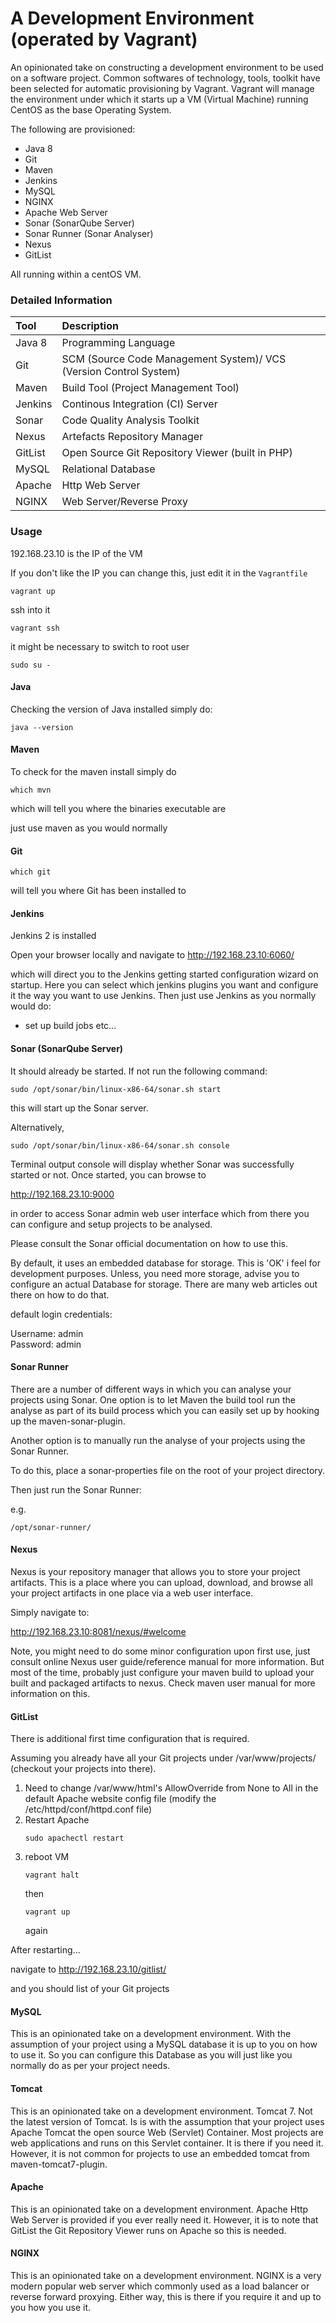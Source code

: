 # A Development Environment (operated by Vagrant)

An opinionated take on constructing a development environment to be used on a software project. Common softwares of technology, tools, toolkit have been selected for automatic provisioning by Vagrant.
Vagrant will manage the environment under which it starts up a VM (Virtual Machine) running CentOS as the base Operating System.

The following are provisioned:

- Java 8
- Git
- Maven
- Jenkins
- MySQL
- NGINX
- Apache Web Server
- Sonar (SonarQube Server)
- Sonar Runner (Sonar Analyser)
- Nexus
- GitList

All running within a centOS VM.


### Detailed Information

| Tool   | Description                                            |
|:-------|:-------------------------------------------------------|
| Java 8 | Programming Language                                   |
| Git    | SCM (Source Code Management System)/ VCS (Version Control System) |
| Maven  | Build Tool (Project Management Tool)                   |
| Jenkins | Continous Integration (CI) Server                     |
| Sonar    | Code Quality Analysis Toolkit                        |
| Nexus    | Artefacts Repository Manager                         |
| GitList   | Open Source Git Repository Viewer (built in PHP)    |
| MySQL    | Relational Database                                  |
| Apache   | Http Web Server                                      |
| NGINX    | Web Server/Reverse Proxy                             |


### Usage

192.168.23.10 is the IP of the VM

If you don't like the IP you can change this, just edit it in the `Vagrantfile`

```
vagrant up
```
ssh into it
```
vagrant ssh
```
it might be necessary to switch to root user

```
sudo su -
```

#### Java

Checking the version of Java installed simply do:

```
java --version
```

#### Maven

To check for the maven install simply do

```
which mvn
```

which will tell you where the binaries executable are

just use maven as you would normally

#### Git

```
which git
```

will tell you where Git has been installed to

#### Jenkins

Jenkins 2 is installed

Open your browser locally and navigate to http://192.168.23.10:6060/

which will direct you to the Jenkins getting started configuration wizard on startup. Here you can select which jenkins plugins you want 
and configure it the way you want to use Jenkins. Then just use Jenkins as you normally would do:

- set up build jobs etc...

#### Sonar (SonarQube Server)

It should already be started. If not run the following command:

```
sudo /opt/sonar/bin/linux-x86-64/sonar.sh start
```

this will start up the Sonar server.

Alternatively,

```
sudo /opt/sonar/bin/linux-x86-64/sonar.sh console
```

Terminal output console will display whether Sonar was successfully started or not.
Once started, you can browse to

http://192.168.23.10:9000

in order to access Sonar admin web user interface which from there you can configure and setup projects to be analysed.

Please consult the Sonar official documentation on how to use this.

By default, it uses an embedded database for storage. This is 'OK' i feel for development purposes. Unless, you need more storage, advise you to configure an actual Database for storage. There are many web articles out there on how to do that.

default login credentials:

Username: admin  
Password: admin

#### Sonar Runner

There are a number of different ways in which you can analyse your projects using Sonar. One option is to let Maven the build tool run the analyse as part of its build process which you can easily set up by hooking up the maven-sonar-plugin.

Another option is to manually run the analyse of your projects using the Sonar Runner.

To do this, place a sonar-properties file on the root of your project directory.

Then just run the Sonar Runner:

e.g.

```
/opt/sonar-runner/
```

#### Nexus
Nexus is your repository manager that allows you to store your project artifacts. This is a place where you can upload, download, and browse all your project artifacts in one place via a web user interface. 

Simply navigate to:

http://192.168.23.10:8081/nexus/#welcome

Note, you might need to do some minor configuration upon first use, just consult online Nexus user guide/reference manual for more information. But most of the time, probably just configure your maven build to upload your built and packaged artifacts to nexus. 
Check maven user manual for more information on this.

#### GitList

There is additional first time configuration that is required.

Assuming you already have all your Git projects under /var/www/projects/ (checkout your projects into there).

1. Need to change /var/www/html's AllowOverride from None to All in the default Apache website config file
   (modify the /etc/httpd/conf/httpd.conf file)
2. Restart Apache   
   ```
   sudo apachectl restart  
   ```   
3. reboot VM   
    ```
    vagrant halt
    ```  
    then   
    ```
    vagrant up
    ```   
    again   
    
After restarting...

navigate to http://192.168.23.10/gitlist/

and you should list of your Git projects


#### MySQL

This is an opinionated take on a development environment. With the assumption of your project using a MySQL database it is up to you on how to use it. So you can configure this Database as you will just like you normally do as per your project needs.

#### Tomcat

This is an opinionated take on a development environment. Tomcat 7. Not the latest version of Tomcat. Is is with the assumption that your project uses Apache Tomcat the open source Web (Servlet) Container. Most projects are web applications and runs on this Servlet container. It is there if you need it. However, it is not common for projects to use an embedded tomcat from maven-tomcat7-plugin.

#### Apache
This is an opinionated take on a development environment. Apache Http Web Server is provided if you ever really need it. However, it is to note that GitList the Git Repository Viewer runs on Apache so this is needed.


#### NGINX
This is an opinionated take on a development environment. NGINX is a very modern popular web server which commonly used as a load balancer or reverse forward proxying. Either way, this is there if you require it and up to you how you use it.









